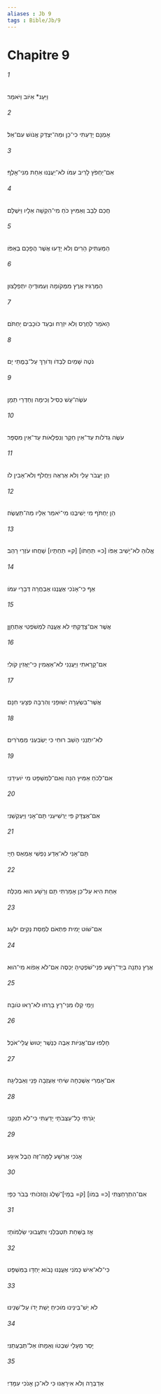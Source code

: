 ```yaml
---
aliases : Jb 9
tags : Bible/Jb/9
---
```


# Chapitre 9

###### 1
וַיַּעַנ* אִיֹּוב וַיֹּאמַר׃
###### 2
אָמְנָם יָדַעְתִּי כִי־כֵן וּמַה־יִּצְדַּק אֱנֹושׁ עִם־אֵל׃
###### 3
אִם־יַחְפֹּץ לָרִיב עִמֹּו לֹא־יַעֲנֶנּוּ אַחַת מִנִּי־אָלֶף׃
###### 4
חֲכַם לֵבָב וְאַמִּיץ כֹּחַ מִי־הִקְשָׁה אֵלָיו וַיִּשְׁלָם׃
###### 5
הַמַּעְתִּיק הָרִים וְלֹא יָדָעוּ אֲשֶׁר הֲפָכָם בְּאַפֹּו׃
###### 6
הַמַּרְגִּיז אֶרֶץ מִמְּקֹומָהּ וְעַמּוּדֶיהָ יִתְפַלָּצוּן׃
###### 7
הָאֹמֵר לַחֶרֶס וְלֹא יִזְרָח וּבְעַד כֹּוכָבִים יַחְתֹּם׃
###### 8
נֹטֶה שָׁמַיִם לְבַדֹּו וְדֹורֵךְ עַל־בָּמֳתֵי יָם׃
###### 9
עֹשֶׂה־עָשׁ כְּסִיל וְכִימָה וְחַדְרֵי תֵמָן׃
###### 10
עֹשֶׂה גְדֹלֹות עַד־אֵין חֵקֶר וְנִפְלָאֹות עַד־אֵין מִסְפָּר׃
###### 11
הֵן יַעֲבֹר עָלַי וְלֹא אֶרְאֶה וְיַחֲלֹף וְלֹא־אָבִין לֹו׃
###### 12
הֵן יַחְתֹּף מִי יְשִׁיבֶנּוּ מִי־יֹאמַר אֵלָיו מַה־תַּעֲשֶׂה׃
###### 13
אֱלֹוהַּ לֹא־יָשִׁיב אַפֹּו [כ= תַּחַתֹו] [ק= תַּחְתָּיו] שָׁחֲחוּ עֹזְרֵי רָהַב׃
###### 14
אַף כִּי־אָנֹכִי אֶעֱנֶנּוּ אֶבְחֲרָה דְבָרַי עִמֹּו׃
###### 15
אֲשֶׁר אִם־צָדַקְתִּי לֹא אֶעֱנֶה לִמְשֹׁפְטִי אֶתְחַןָּן׃
###### 16
אִם־קָרָאתִי וַיַּעֲנֵנִי לֹא־אַאֲמִין כִּי־יַאֲזִין קֹולִי׃
###### 17
אֲשֶׁר־בִּשְׂעָרָה יְשׁוּפֵנִי וְהִרְבָּה פְצָעַי חִנָּם׃
###### 18
לֹא־יִתְּנֵנִי הָשֵׁב רוּחִי כִּי יַשְׂבִּעַנִי מַמְּרֹרִים׃
###### 19
אִם־לְכֹחַ אַמִּיץ הִנֵּה וְאִם־לְמִשְׁפָּט מִי יֹועִידֵנִי׃
###### 20
אִם־אֶצְדָּק פִּי יַרְשִׁיעֵנִי תָּם־אָנִי וַיַּעְקְשֵׁנִי׃
###### 21
תָּם־אָנִי לֹא־אֵדַע נַפְשִׁי אֶמְאַס חַיָּי׃
###### 22
אַחַת הִיא עַל־כֵּן אָמַרְתִּי תָּם וְרָשָׁע הוּא מְכַלֶּה׃
###### 23
אִם־שֹׁוט יָמִית פִּתְאֹם לְמַסַּת נְקִיִּם יִלְעָג׃
###### 24
אֶרֶץ נִתְּנָה בְיַד־רָשָׁע פְּנֵי־שֹׁפְטֶיהָ יְכַסֶּה אִם־לֹא אֵפֹוא מִי־הוּא׃
###### 25
וְיָמַי קַלּוּ מִנִּי־רָץ בָּרְחוּ לֹא־רָאוּ טֹובָה׃
###### 26
חָלְפוּ עִם־אֳנִיֹּות אֵבֶה כְּנֶשֶׁר יָטוּשׂ עֲלֵי־אֹכֶל׃
###### 27
אִם־אָמְרִי אֶשְׁכְּחָה שִׂיחִי אֶעֶזְבָה פָנַי וְאַבְלִיגָה׃
###### 28
יָגֹרְתִּי כָל־עַצְּבֹתָי יָדַעְתִּי כִּי־לֹא תְנַקֵּנִי׃
###### 29
אָנֹכִי אֶרְשָׁע לָמָּה־זֶּה הֶבֶל אִיגָע׃
###### 30
אִם־הִתְרָחַצְתִּי [כ= בְמֹו] [ק= בְמֵי]־שָׁלֶג וַהֲזִכֹּותִי בְּבֹר כַּפָּי׃
###### 31
אָז בַּשַּׁחַת תִּטְבְּלֵנִי וְתִעֲבוּנִי שַׂלְמֹותָי׃
###### 32
כִּי־לֹא־אִישׁ כָּמֹנִי אֶעֱנֶנּוּ נָבֹוא יַחְדָּו בַּמִּשְׁפָּט׃
###### 33
לֹא יֵשׁ־בֵּינֵינוּ מֹוכִיחַ יָשֵׁת יָדֹו עַל־שְׁנֵינוּ׃
###### 34
יָסֵר מֵעָלַי שִׁבְטֹו וְאֵמָתֹו אַל־תְּבַעֲתַנִּי׃
###### 35
אַדַבְּרָה וְלֹא אִירָאֶנּוּ כִּי לֹא־כֵן אָנֹכִי עִמָּדִי׃
